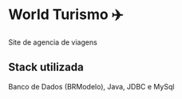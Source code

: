 # World Turismo :airplane:

Site de agencia de viagens

## Stack utilizada
Banco de Dados (BRModelo), Java, JDBC e MySql
